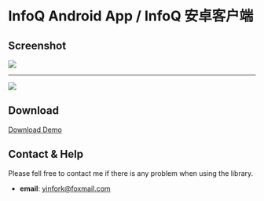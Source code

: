 # InfoQ Android App / InfoQ 安卓客户端


## Screenshot
![](https://github.com/yinfork/LinedLayout/blob/master/demo.gif)

----

![](https://github.com/yinfork/LinedLayout/blob/master/demo2.gif)

		
## Download

[Download Demo](https://github.com/yinfork/LinedLayout/blob/master/apk/demo.apk)
 		

## Contact & Help

Please fell free to contact me if there is any problem when using the library.

- **email**: yinfork@foxmail.com	